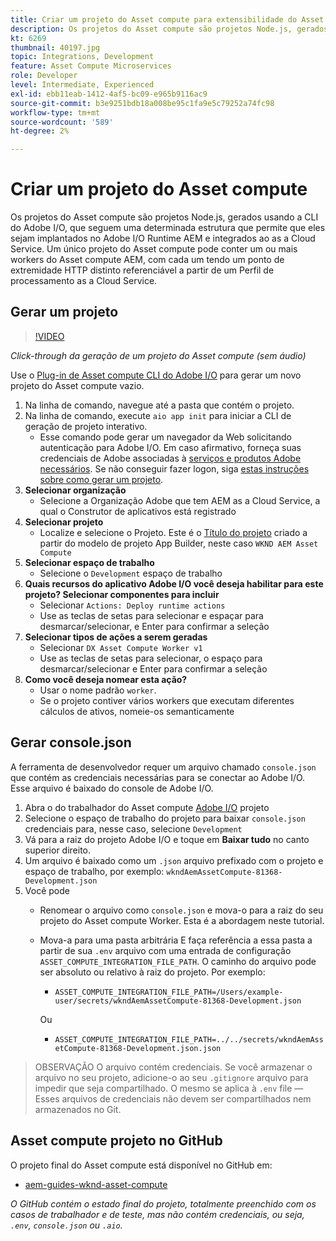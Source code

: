 ```yaml
---
title: Criar um projeto do Asset compute para extensibilidade do Asset compute
description: Os projetos do Asset compute são projetos Node.js, gerados usando a CLI do Adobe I/O, que seguem uma estrutura específica, permitindo que eles sejam implantados no Adobe I/O Runtime AEM e integrados ao as a Cloud Service.
kt: 6269
thumbnail: 40197.jpg
topic: Integrations, Development
feature: Asset Compute Microservices
role: Developer
level: Intermediate, Experienced
exl-id: ebb11eab-1412-4af5-bc09-e965b9116ac9
source-git-commit: b3e9251bdb18a008be95c1fa9e5c79252a74fc98
workflow-type: tm+mt
source-wordcount: '589'
ht-degree: 2%

---
```


# Criar um projeto do Asset compute

Os projetos do Asset compute são projetos Node.js, gerados usando a CLI do Adobe I/O, que seguem uma determinada estrutura que permite que eles sejam implantados no Adobe I/O Runtime AEM e integrados ao as a Cloud Service. Um único projeto do Asset compute pode conter um ou mais workers do Asset compute AEM, com cada um tendo um ponto de extremidade HTTP distinto referenciável a partir de um Perfil de processamento as a Cloud Service.

## Gerar um projeto

>[!VIDEO](https://video.tv.adobe.com/v/40197?quality=12&learn=on)

_Click-through da geração de um projeto do Asset compute (sem áudio)_

Use o [Plug-in de Asset compute CLI do Adobe I/O](../set-up/development-environment.md#aio-cli) para gerar um novo projeto do Asset compute vazio.

1. Na linha de comando, navegue até a pasta que contém o projeto.
1. Na linha de comando, execute `aio app init` para iniciar a CLI de geração de projeto interativo.
   + Esse comando pode gerar um navegador da Web solicitando autenticação para Adobe I/O. Em caso afirmativo, forneça suas credenciais de Adobe associadas à [serviços e produtos Adobe necessários](../set-up/accounts-and-services.md). Se não conseguir fazer logon, siga [estas instruções sobre como gerar um projeto](https://developer.adobe.com/app-builder/docs/getting_started/first_app/#42-developer-is-not-logged-in-as-enterprise-organization-user).
1. __Selecionar organização__
   + Selecione a Organização Adobe que tem AEM as a Cloud Service, a qual o Construtor de aplicativos está registrado
1. __Selecionar projeto__
   + Localize e selecione o Projeto. Este é o [Título do projeto](../set-up/app-builder.md) criado a partir do modelo de projeto App Builder, neste caso `WKND AEM Asset Compute`
1. __Selecionar espaço de trabalho__
   + Selecione o `Development` espaço de trabalho
1. __Quais recursos do aplicativo Adobe I/O você deseja habilitar para este projeto? Selecionar componentes para incluir__
   + Selecionar `Actions: Deploy runtime actions`
   + Use as teclas de setas para selecionar e espaçar para desmarcar/selecionar, e Enter para confirmar a seleção
1. __Selecionar tipos de ações a serem geradas__
   + Selecionar `DX Asset Compute Worker v1`
   + Use as teclas de setas para selecionar, o espaço para desmarcar/selecionar e Enter para confirmar a seleção
1. __Como você deseja nomear esta ação?__
   + Usar o nome padrão `worker`.
   + Se o projeto contiver vários workers que executam diferentes cálculos de ativos, nomeie-os semanticamente

## Gerar console.json

A ferramenta de desenvolvedor requer um arquivo chamado `console.json` que contém as credenciais necessárias para se conectar ao Adobe I/O. Esse arquivo é baixado do console de Adobe I/O.

1. Abra o do trabalhador do Asset compute [Adobe I/O](https://console.adobe.io) projeto
1. Selecione o espaço de trabalho do projeto para baixar `console.json` credenciais para, nesse caso, selecione `Development`
1. Vá para a raiz do projeto Adobe I/O e toque em __Baixar tudo__ no canto superior direito.
1. Um arquivo é baixado como um `.json` arquivo prefixado com o projeto e espaço de trabalho, por exemplo: `wkndAemAssetCompute-81368-Development.json`
1. Você pode
   + Renomear o arquivo como `console.json` e mova-o para a raiz do seu projeto do Asset compute Worker. Esta é a abordagem neste tutorial.
   + Mova-a para uma pasta arbitrária E faça referência a essa pasta a partir de sua `.env` arquivo com uma entrada de configuração `ASSET_COMPUTE_INTEGRATION_FILE_PATH`. O caminho do arquivo pode ser absoluto ou relativo à raiz do projeto. Por exemplo:
      + `ASSET_COMPUTE_INTEGRATION_FILE_PATH=/Users/example-user/secrets/wkndAemAssetCompute-81368-Development.json`

      Ou
      + `ASSET_COMPUTE_INTEGRATION_FILE_PATH=../../secrets/wkndAemAssetCompute-81368-Development.json.json`


> OBSERVAÇÃO
> O arquivo contém credenciais. Se você armazenar o arquivo no seu projeto, adicione-o ao seu `.gitignore` arquivo para impedir que seja compartilhado. O mesmo se aplica à `.env` file — Esses arquivos de credenciais não devem ser compartilhados nem armazenados no Git.

## Asset compute projeto no GitHub

O projeto final do Asset compute está disponível no GitHub em:

+ [aem-guides-wknd-asset-compute](https://github.com/adobe/aem-guides-wknd-asset-compute)

_O GitHub contém o estado final do projeto, totalmente preenchido com os casos de trabalhador e de teste, mas não contém credenciais, ou seja, `.env`, `console.json` ou `.aio`._
